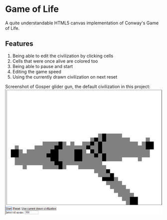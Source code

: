 # Game of Life
A quite understandable HTML5 canvas implementation of Conway's Game of Life.

## Features
1. Being able to edit the civilization by clicking cells
2. Cells that were once alive are colored too
3. Being able to pause and start
4. Editing the game speed
5. Using the currently drawn civilization on next reset

Screenshot of Gosper glider gun, the default civilization in this project:
![Screenshot of Gospers glider gun visualization with this projects code](/screenshot.png?raw=true)
